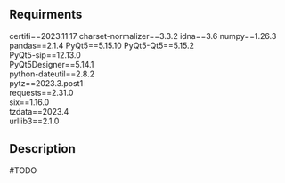 ## Requirments

certifi==2023.11.17
charset-normalizer==3.3.2
idna==3.6
numpy==1.26.3
pandas==2.1.4
PyQt5==5.15.10
PyQt5-Qt5==5.15.2  
PyQt5-sip==12.13.0  
PyQt5Designer==5.14.1  
python-dateutil==2.8.2  
pytz==2023.3.post1  
requests==2.31.0  
six==1.16.0  
tzdata==2023.4  
urllib3==2.1.0  

## Description
#TODO

